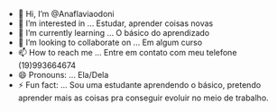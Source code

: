 - 👋 Hi, I’m @Anaflaviaodoni
- 👀 I’m interested in ... Estudar, aprender coisas novas
- 🌱 I’m currently learning ... O básico do aprendizado 
- 💞️ I’m looking to collaborate on ... Em algum curso 
- 📫 How to reach me ... Entre em contato com meu telefone (19)993664674
- 😄 Pronouns: ... Ela/Dela 
- ⚡ Fun fact: ... Sou uma estudante aprendendo o básico, pretendo aprender mais as coisas pra conseguir evoluir no meio de trabalho.

<!---
Anaflaviaodoni/Anaflaviaodoni is a ✨ special ✨ repository because its `README.md` (this file) appears on your GitHub profile.
You can click the Preview link to take a look at your changes.
--->
